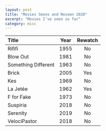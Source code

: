 ```yaml
---
layout: post
title: "Movies Seens and Reseen 2020"
excerpt: "Movies I've seen so far"
category: misc
---
```


Title | Year | Rewatch
:---  | :---: | :---:
Rififi | 1955 | No
Blow Out | 1981 | No
Something Different | 1963 | No
Brick | 2005 | Yes
Kes | 1969 | No
La Jetée | 1962 | Yes
F for Fake | 1973 | No
Suspiria | 2018 | No
Serenity | 2019 | No
VelociPastor | 2018 | No

